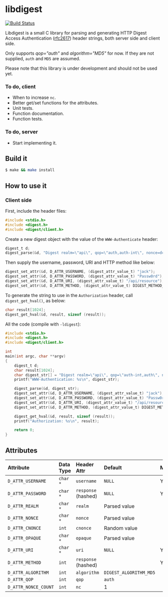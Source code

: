 libdigest
=========

[![Build Status](https://travis-ci.org/jacketizer/libdigest.svg?branch=master)](https://travis-ci.org/jacketizer/libdigest)

Libdigest is a small C library for parsing and generating HTTP Digest Access
Authentication ([rfc2617](https://www.ietf.org/rfc/rfc2617.txt)) header
strings, both server side and client side.

Only supports *qop="auth"* and *algorithm="MD5"* for now. If they are not supplied,
`auth` and `MD5` are assumed.

Please note that this library is under development and should not be used yet.

### To do, client

  * When to increase `nc`.
  * Better get/set functions for the attributes.
  * Unit tests.
  * Function documentation.
  * Function tests.

### To do, server

  * Start implementing it.

Build it
--------

```sh
$ make && make install
```

How to use it
-------------

### Client side

First, include the header files:

```C
#include <stdio.h>
#include <digest.h>
#include <digest/client.h>
```

Create a new digest object with the value of the `WWW-Authenticate` header:

```C
digest_t d;
digest_parse(&d, "Digest realm=\"api\", qop=\"auth,auth-int\", nonce=dcd98b7102dd2f0e8b11d0f600bfb0c093");
```

Then supply the username, password, URI and HTTP method like below:

```C
digest_set_attr(&d, D_ATTR_USERNAME, (digest_attr_value_t) "jack");
digest_set_attr(&d, D_ATTR_PASSWORD, (digest_attr_value_t) "Passw0rd");
digest_set_attr(&d, D_ATTR_URI, (digest_attr_value_t) "/api/resource");
digest_set_attr(&d, D_ATTR_METHOD, (digest_attr_value_t) DIGEST_METHOD_POST);
```

To generate the string to use in the `Authorization` header, call `digest_get_hval()`, as below:

```C
char result[1024];
digest_get_hval(&d, result, sizeof (result));
```

All the code (compile with `-ldigest`):

```C
#include <stdio.h>
#include <digest.h>
#include <digest/client.h>

int
main(int argc, char **argv)
{
	digest_t d;
	char result[1024];
	char digest_str[] = "Digest realm=\"api\", qop=\"auth-int,auth\", nonce=\"dcd98b7102dd2f0e8b11d0f600bfb0c093\"";
	printf("WWW-Authentication: %s\n", digest_str);

	digest_parse(&d, digest_str);
	digest_set_attr(&d, D_ATTR_USERNAME, (digest_attr_value_t) "jack");
	digest_set_attr(&d, D_ATTR_PASSWORD, (digest_attr_value_t) "Passw0rd");
	digest_set_attr(&d, D_ATTR_URI, (digest_attr_value_t) "/api/resource");
	digest_set_attr(&d, D_ATTR_METHOD, (digest_attr_value_t) DIGEST_METHOD_POST);

	digest_get_hval(&d, result, sizeof (result));
	printf("Authorization: %s\n", result);

	return 0;
}
```

Attributes
----------

| Attribute            | Data Type | Header Attr         | Default                | Mandatory |
|:---------------------|:----------|:--------------------|:-----------------------|:----------|
| `D_ATTR_USERNAME`    | `char *`  | `username`          | `NULL`                 | Yes       |
| `D_ATTR_PASSWORD`    | `char *`  | `response` (hashed) | `NULL`                 | Yes       |
| `D_ATTR_REALM`       | `char *`  | `realm`             | Parsed value           |           |
| `D_ATTR_NONCE`       | `char *`  | `nonce`             | Parsed value           |           |
| `D_ATTR_CNONCE`      | `int`     | `cnonce`            | Random value           |           |
| `D_ATTR_OPAQUE`      | `char *`  | `opaque`            | Parsed value           |           |
| `D_ATTR_URI`         | `char *`  | `uri`               | `NULL`                 | Yes       |
| `D_ATTR_METHOD`      | `int`     | `response` (hashed) |                        | Yes       |
| `D_ATTR_ALGORITHM`   | `int`     | `algorithm`         | `DIGEST_ALGORITHM_MD5` |           |
| `D_ATTR_QOP`         | `int`     | `qop`               | `auth`                 |           |
| `D_ATTR_NONCE_COUNT` | `int`     | `nc`                | 1                      |           |
